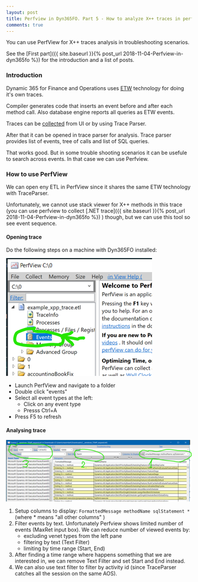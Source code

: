 ```yaml
---
layout: post
title: Perfview in Dyn365FO. Part 5 - How to analyze X++ traces in perfview.
comments: true
---
```

You can use PerfView for X++ traces analysis in troubleshooting scenarios.

See the [First part]({{ site.baseurl }}{% post_url 2018-11-04-Perfview-in-dyn365fo %}) for the introduction and a list of posts.

### Introduction

Dynamic 365 for Finance and Operations uses [ETW](https://docs.microsoft.com/en-us/windows/win32/etw/event-tracing-portal) technology for doing it's own traces. 

Compiler generates code that inserts an event before and after each method call. Also database engine reports all queries as ETW events.  

Traces can be [collected](https://docs.microsoft.com/en-us/dynamics365/fin-ops-core/dev-itpro/perf-test/trace-trace-tutorial) from UI or by using Trace Parser.

After that it can be opened in trace parser for analysis. Trace parser provides list of events, tree of calls and list of SQL queries. 

That works good. But in some trouble shooting scenarios it can be usefule to search across events. In that case we can use Perfview. 

### How to use PerfView 

We can open eny ETL in PerfView since it shares the same ETW technology with TraceParser. 

Unfortunately, we cannot use stack viewer for X++ methods in this trace (you can use perfview to collect [.NET trace]({{ site.baseurl }}{% post_url 2018-11-04-Perfview-in-dyn365fo %}) ) though, but we can use this tool so see event sequence.

#### Opening trace

Do the following steps on a machine with Dyn365FO installed:

![Opening X++ trace](/assets/perfview-opening-xpp-trace.png) 

- Launch PerfView and navigate to a folder
- Double click "events"
- Select all event types at the left:
    - Click on any event type
    - Presss Ctrl+A
- Press F5 to refresh

#### Analysing trace

![Perfview events view](/assets/perfview-events-view.png) 

1. Setup columns to display: 
   ```FormattedMessage methodName sqlStatement *``` (where * means "all other columns" )
2. Filter events by text. Unfortunately Perfview shows limited number of events (MaxRet input box). We can reduce number of viewed events by:
   - excluding venet types from the left pane
   - filtering by text (Text Filter)
   - limiting by time range (Start, End)
3. After finding a time range where happens something that we are interested in, we can remove Text Filter and set Start and End instead. 
4. We can also use text filter to filter by activity id (since TraceParser catches all the session on the same AOS).